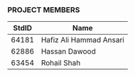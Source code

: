 ### PROJECT MEMBERS ###
StdID | Name
------------ | -------------
64181 | Hafiz Ali Hammad Ansari 
62886 | Hassan Dawood
63454 | Rohail Shah

